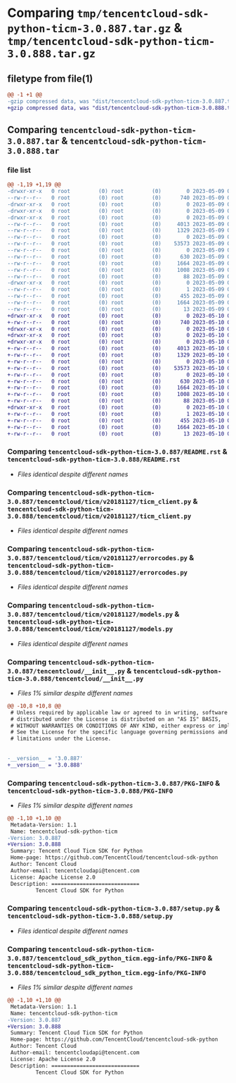 # Comparing `tmp/tencentcloud-sdk-python-ticm-3.0.887.tar.gz` & `tmp/tencentcloud-sdk-python-ticm-3.0.888.tar.gz`

## filetype from file(1)

```diff
@@ -1 +1 @@
-gzip compressed data, was "dist/tencentcloud-sdk-python-ticm-3.0.887.tar", last modified: Tue May  9 03:22:24 2023, max compression
+gzip compressed data, was "dist/tencentcloud-sdk-python-ticm-3.0.888.tar", last modified: Wed May 10 02:53:56 2023, max compression
```

## Comparing `tencentcloud-sdk-python-ticm-3.0.887.tar` & `tencentcloud-sdk-python-ticm-3.0.888.tar`

### file list

```diff
@@ -1,19 +1,19 @@
-drwxr-xr-x   0 root         (0) root         (0)        0 2023-05-09 03:22:24.000000 tencentcloud-sdk-python-ticm-3.0.887/
--rw-r--r--   0 root         (0) root         (0)      740 2023-05-09 03:22:24.000000 tencentcloud-sdk-python-ticm-3.0.887/README.rst
-drwxr-xr-x   0 root         (0) root         (0)        0 2023-05-09 03:22:24.000000 tencentcloud-sdk-python-ticm-3.0.887/tencentcloud/
-drwxr-xr-x   0 root         (0) root         (0)        0 2023-05-09 03:22:24.000000 tencentcloud-sdk-python-ticm-3.0.887/tencentcloud/ticm/
-drwxr-xr-x   0 root         (0) root         (0)        0 2023-05-09 03:22:24.000000 tencentcloud-sdk-python-ticm-3.0.887/tencentcloud/ticm/v20181127/
--rw-r--r--   0 root         (0) root         (0)     4013 2023-05-09 03:22:24.000000 tencentcloud-sdk-python-ticm-3.0.887/tencentcloud/ticm/v20181127/ticm_client.py
--rw-r--r--   0 root         (0) root         (0)     1329 2023-05-09 03:22:24.000000 tencentcloud-sdk-python-ticm-3.0.887/tencentcloud/ticm/v20181127/errorcodes.py
--rw-r--r--   0 root         (0) root         (0)        0 2023-05-09 03:22:24.000000 tencentcloud-sdk-python-ticm-3.0.887/tencentcloud/ticm/v20181127/__init__.py
--rw-r--r--   0 root         (0) root         (0)    53573 2023-05-09 03:22:24.000000 tencentcloud-sdk-python-ticm-3.0.887/tencentcloud/ticm/v20181127/models.py
--rw-r--r--   0 root         (0) root         (0)        0 2023-05-09 03:22:24.000000 tencentcloud-sdk-python-ticm-3.0.887/tencentcloud/ticm/__init__.py
--rw-r--r--   0 root         (0) root         (0)      630 2023-05-09 03:22:24.000000 tencentcloud-sdk-python-ticm-3.0.887/tencentcloud/__init__.py
--rw-r--r--   0 root         (0) root         (0)     1664 2023-05-09 03:22:24.000000 tencentcloud-sdk-python-ticm-3.0.887/PKG-INFO
--rw-r--r--   0 root         (0) root         (0)     1008 2023-05-09 03:22:24.000000 tencentcloud-sdk-python-ticm-3.0.887/setup.py
--rw-r--r--   0 root         (0) root         (0)       88 2023-05-09 03:22:24.000000 tencentcloud-sdk-python-ticm-3.0.887/setup.cfg
-drwxr-xr-x   0 root         (0) root         (0)        0 2023-05-09 03:22:24.000000 tencentcloud-sdk-python-ticm-3.0.887/tencentcloud_sdk_python_ticm.egg-info/
--rw-r--r--   0 root         (0) root         (0)        1 2023-05-09 03:22:24.000000 tencentcloud-sdk-python-ticm-3.0.887/tencentcloud_sdk_python_ticm.egg-info/dependency_links.txt
--rw-r--r--   0 root         (0) root         (0)      455 2023-05-09 03:22:24.000000 tencentcloud-sdk-python-ticm-3.0.887/tencentcloud_sdk_python_ticm.egg-info/SOURCES.txt
--rw-r--r--   0 root         (0) root         (0)     1664 2023-05-09 03:22:24.000000 tencentcloud-sdk-python-ticm-3.0.887/tencentcloud_sdk_python_ticm.egg-info/PKG-INFO
--rw-r--r--   0 root         (0) root         (0)       13 2023-05-09 03:22:24.000000 tencentcloud-sdk-python-ticm-3.0.887/tencentcloud_sdk_python_ticm.egg-info/top_level.txt
+drwxr-xr-x   0 root         (0) root         (0)        0 2023-05-10 02:53:56.000000 tencentcloud-sdk-python-ticm-3.0.888/
+-rw-r--r--   0 root         (0) root         (0)      740 2023-05-10 02:53:56.000000 tencentcloud-sdk-python-ticm-3.0.888/README.rst
+drwxr-xr-x   0 root         (0) root         (0)        0 2023-05-10 02:53:56.000000 tencentcloud-sdk-python-ticm-3.0.888/tencentcloud/
+drwxr-xr-x   0 root         (0) root         (0)        0 2023-05-10 02:53:56.000000 tencentcloud-sdk-python-ticm-3.0.888/tencentcloud/ticm/
+drwxr-xr-x   0 root         (0) root         (0)        0 2023-05-10 02:53:56.000000 tencentcloud-sdk-python-ticm-3.0.888/tencentcloud/ticm/v20181127/
+-rw-r--r--   0 root         (0) root         (0)     4013 2023-05-10 02:53:56.000000 tencentcloud-sdk-python-ticm-3.0.888/tencentcloud/ticm/v20181127/ticm_client.py
+-rw-r--r--   0 root         (0) root         (0)     1329 2023-05-10 02:53:56.000000 tencentcloud-sdk-python-ticm-3.0.888/tencentcloud/ticm/v20181127/errorcodes.py
+-rw-r--r--   0 root         (0) root         (0)        0 2023-05-10 02:53:56.000000 tencentcloud-sdk-python-ticm-3.0.888/tencentcloud/ticm/v20181127/__init__.py
+-rw-r--r--   0 root         (0) root         (0)    53573 2023-05-10 02:53:56.000000 tencentcloud-sdk-python-ticm-3.0.888/tencentcloud/ticm/v20181127/models.py
+-rw-r--r--   0 root         (0) root         (0)        0 2023-05-10 02:53:56.000000 tencentcloud-sdk-python-ticm-3.0.888/tencentcloud/ticm/__init__.py
+-rw-r--r--   0 root         (0) root         (0)      630 2023-05-10 02:53:56.000000 tencentcloud-sdk-python-ticm-3.0.888/tencentcloud/__init__.py
+-rw-r--r--   0 root         (0) root         (0)     1664 2023-05-10 02:53:56.000000 tencentcloud-sdk-python-ticm-3.0.888/PKG-INFO
+-rw-r--r--   0 root         (0) root         (0)     1008 2023-05-10 02:53:56.000000 tencentcloud-sdk-python-ticm-3.0.888/setup.py
+-rw-r--r--   0 root         (0) root         (0)       88 2023-05-10 02:53:56.000000 tencentcloud-sdk-python-ticm-3.0.888/setup.cfg
+drwxr-xr-x   0 root         (0) root         (0)        0 2023-05-10 02:53:56.000000 tencentcloud-sdk-python-ticm-3.0.888/tencentcloud_sdk_python_ticm.egg-info/
+-rw-r--r--   0 root         (0) root         (0)        1 2023-05-10 02:53:56.000000 tencentcloud-sdk-python-ticm-3.0.888/tencentcloud_sdk_python_ticm.egg-info/dependency_links.txt
+-rw-r--r--   0 root         (0) root         (0)      455 2023-05-10 02:53:56.000000 tencentcloud-sdk-python-ticm-3.0.888/tencentcloud_sdk_python_ticm.egg-info/SOURCES.txt
+-rw-r--r--   0 root         (0) root         (0)     1664 2023-05-10 02:53:56.000000 tencentcloud-sdk-python-ticm-3.0.888/tencentcloud_sdk_python_ticm.egg-info/PKG-INFO
+-rw-r--r--   0 root         (0) root         (0)       13 2023-05-10 02:53:56.000000 tencentcloud-sdk-python-ticm-3.0.888/tencentcloud_sdk_python_ticm.egg-info/top_level.txt
```

### Comparing `tencentcloud-sdk-python-ticm-3.0.887/README.rst` & `tencentcloud-sdk-python-ticm-3.0.888/README.rst`

 * *Files identical despite different names*

### Comparing `tencentcloud-sdk-python-ticm-3.0.887/tencentcloud/ticm/v20181127/ticm_client.py` & `tencentcloud-sdk-python-ticm-3.0.888/tencentcloud/ticm/v20181127/ticm_client.py`

 * *Files identical despite different names*

### Comparing `tencentcloud-sdk-python-ticm-3.0.887/tencentcloud/ticm/v20181127/errorcodes.py` & `tencentcloud-sdk-python-ticm-3.0.888/tencentcloud/ticm/v20181127/errorcodes.py`

 * *Files identical despite different names*

### Comparing `tencentcloud-sdk-python-ticm-3.0.887/tencentcloud/ticm/v20181127/models.py` & `tencentcloud-sdk-python-ticm-3.0.888/tencentcloud/ticm/v20181127/models.py`

 * *Files identical despite different names*

### Comparing `tencentcloud-sdk-python-ticm-3.0.887/tencentcloud/__init__.py` & `tencentcloud-sdk-python-ticm-3.0.888/tencentcloud/__init__.py`

 * *Files 1% similar despite different names*

```diff
@@ -10,8 +10,8 @@
 # Unless required by applicable law or agreed to in writing, software
 # distributed under the License is distributed on an "AS IS" BASIS,
 # WITHOUT WARRANTIES OR CONDITIONS OF ANY KIND, either express or implied.
 # See the License for the specific language governing permissions and
 # limitations under the License.
 
 
-__version__ = '3.0.887'
+__version__ = '3.0.888'
```

### Comparing `tencentcloud-sdk-python-ticm-3.0.887/PKG-INFO` & `tencentcloud-sdk-python-ticm-3.0.888/PKG-INFO`

 * *Files 1% similar despite different names*

```diff
@@ -1,10 +1,10 @@
 Metadata-Version: 1.1
 Name: tencentcloud-sdk-python-ticm
-Version: 3.0.887
+Version: 3.0.888
 Summary: Tencent Cloud Ticm SDK for Python
 Home-page: https://github.com/TencentCloud/tencentcloud-sdk-python
 Author: Tencent Cloud
 Author-email: tencentcloudapi@tencent.com
 License: Apache License 2.0
 Description: ============================
         Tencent Cloud SDK for Python
```

### Comparing `tencentcloud-sdk-python-ticm-3.0.887/setup.py` & `tencentcloud-sdk-python-ticm-3.0.888/setup.py`

 * *Files identical despite different names*

### Comparing `tencentcloud-sdk-python-ticm-3.0.887/tencentcloud_sdk_python_ticm.egg-info/PKG-INFO` & `tencentcloud-sdk-python-ticm-3.0.888/tencentcloud_sdk_python_ticm.egg-info/PKG-INFO`

 * *Files 1% similar despite different names*

```diff
@@ -1,10 +1,10 @@
 Metadata-Version: 1.1
 Name: tencentcloud-sdk-python-ticm
-Version: 3.0.887
+Version: 3.0.888
 Summary: Tencent Cloud Ticm SDK for Python
 Home-page: https://github.com/TencentCloud/tencentcloud-sdk-python
 Author: Tencent Cloud
 Author-email: tencentcloudapi@tencent.com
 License: Apache License 2.0
 Description: ============================
         Tencent Cloud SDK for Python
```

